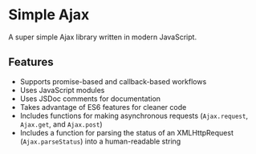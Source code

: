 # Simple Ajax
A super simple Ajax library written in modern JavaScript.

## Features
- Supports promise-based and callback-based workflows
- Uses JavaScript modules
- Uses JSDoc comments for documentation
- Takes advantage of ES6 features for cleaner code
- Includes functions for making asynchronous requests (`Ajax.request`, `Ajax.get`, and `Ajax.post`)
- Includes a function for parsing the status of an XMLHttpRequest (`Ajax.parseStatus`) into a human-readable string
